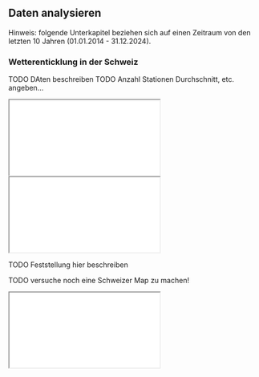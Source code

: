 ## Daten analysieren
Hinweis: folgende Unterkapitel beziehen sich auf einen Zeitraum von den letzten 10 Jahren (01.01.2014 - 31.12.2024).

### Wetterenticklung in der Schweiz
TODO DAten beschreiben
TODO Anzahl Stationen Durchschnitt, etc. angeben...

<iframe src="assets/diagramme/sunhours_per_month.html"></iframe>

<iframe src="assets/diagramme/sunhours_distribution_per_month.html"></iframe>

TODO Feststellung hier beschreiben

TODO versuche noch eine Schweizer Map zu machen!


<iframe src="assets/diagramme/swiss_sunhours_map.html"></iframe>